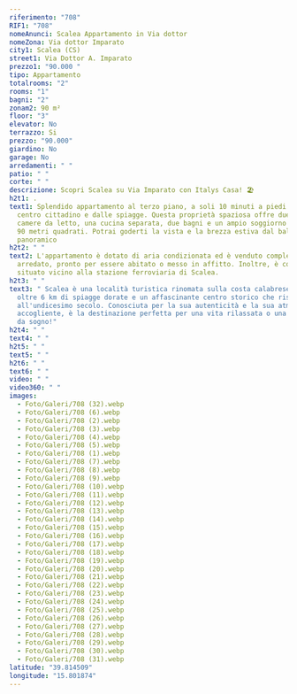 ```yaml
---
riferimento: "708"
RIF1: "708"
nomeAnunci: Scalea Appartamento in Via dottor
nomeZona: Via dottor Imparato
city1: Scalea (CS)
street1: Via Dottor A. Imparato
prezzo1: "90.000 "
tipo: Appartamento
totalrooms: "2"
rooms: "1"
bagni: "2"
zonam2: 90 m²
floor: "3"
elevator: No
terrazzo: Si
prezzo: "90.000"
giardino: No
garage: No
arredamenti: " "
patio: " "
corte: " "
descrizione: Scopri Scalea su Via Imparato con Italys Casa! 🏖️
h2t1: .
text1: Splendido appartamento al terzo piano, a soli 10 minuti a piedi dal
  centro cittadino e dalle spiagge. Questa proprietà spaziosa offre due grandi
  camere da letto, una cucina separata, due bagni e un ampio soggiorno su oltre
  90 metri quadrati. Potrai goderti la vista e la brezza estiva dal balcone
  panoramico
h2t2: " "
text2: L'appartamento è dotato di aria condizionata ed è venduto completamente
  arredato, pronto per essere abitato o messo in affitto. Inoltre, è comodamente
  situato vicino alla stazione ferroviaria di Scalea.
h2t3: " "
text3: " Scalea è una località turistica rinomata sulla costa calabrese, con
  oltre 6 km di spiagge dorate e un affascinante centro storico che risale
  all'undicesimo secolo. Conosciuta per la sua autenticità e la sua atmosfera
  accogliente, è la destinazione perfetta per una vita rilassata o una vacanza
  da sogno!"
h2t4: " "
text4: " "
h2t5: " "
text5: " "
h2t6: " "
text6: " "
video: " "
video360: " "
images:
  - Foto/Galeri/708 (32).webp
  - Foto/Galeri/708 (6).webp
  - Foto/Galeri/708 (2).webp
  - Foto/Galeri/708 (3).webp
  - Foto/Galeri/708 (4).webp
  - Foto/Galeri/708 (5).webp
  - Foto/Galeri/708 (1).webp
  - Foto/Galeri/708 (7).webp
  - Foto/Galeri/708 (8).webp
  - Foto/Galeri/708 (9).webp
  - Foto/Galeri/708 (10).webp
  - Foto/Galeri/708 (11).webp
  - Foto/Galeri/708 (12).webp
  - Foto/Galeri/708 (13).webp
  - Foto/Galeri/708 (14).webp
  - Foto/Galeri/708 (15).webp
  - Foto/Galeri/708 (16).webp
  - Foto/Galeri/708 (17).webp
  - Foto/Galeri/708 (18).webp
  - Foto/Galeri/708 (19).webp
  - Foto/Galeri/708 (20).webp
  - Foto/Galeri/708 (21).webp
  - Foto/Galeri/708 (22).webp
  - Foto/Galeri/708 (23).webp
  - Foto/Galeri/708 (24).webp
  - Foto/Galeri/708 (25).webp
  - Foto/Galeri/708 (26).webp
  - Foto/Galeri/708 (27).webp
  - Foto/Galeri/708 (28).webp
  - Foto/Galeri/708 (29).webp
  - Foto/Galeri/708 (30).webp
  - Foto/Galeri/708 (31).webp
latitude: "39.814509"
longitude: "15.801874"
---
```

